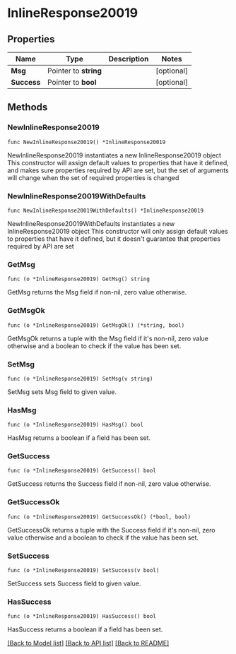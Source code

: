 # InlineResponse20019

## Properties

Name | Type | Description | Notes
------------ | ------------- | ------------- | -------------
**Msg** | Pointer to **string** |  | [optional] 
**Success** | Pointer to **bool** |  | [optional] 

## Methods

### NewInlineResponse20019

`func NewInlineResponse20019() *InlineResponse20019`

NewInlineResponse20019 instantiates a new InlineResponse20019 object
This constructor will assign default values to properties that have it defined,
and makes sure properties required by API are set, but the set of arguments
will change when the set of required properties is changed

### NewInlineResponse20019WithDefaults

`func NewInlineResponse20019WithDefaults() *InlineResponse20019`

NewInlineResponse20019WithDefaults instantiates a new InlineResponse20019 object
This constructor will only assign default values to properties that have it defined,
but it doesn't guarantee that properties required by API are set

### GetMsg

`func (o *InlineResponse20019) GetMsg() string`

GetMsg returns the Msg field if non-nil, zero value otherwise.

### GetMsgOk

`func (o *InlineResponse20019) GetMsgOk() (*string, bool)`

GetMsgOk returns a tuple with the Msg field if it's non-nil, zero value otherwise
and a boolean to check if the value has been set.

### SetMsg

`func (o *InlineResponse20019) SetMsg(v string)`

SetMsg sets Msg field to given value.

### HasMsg

`func (o *InlineResponse20019) HasMsg() bool`

HasMsg returns a boolean if a field has been set.

### GetSuccess

`func (o *InlineResponse20019) GetSuccess() bool`

GetSuccess returns the Success field if non-nil, zero value otherwise.

### GetSuccessOk

`func (o *InlineResponse20019) GetSuccessOk() (*bool, bool)`

GetSuccessOk returns a tuple with the Success field if it's non-nil, zero value otherwise
and a boolean to check if the value has been set.

### SetSuccess

`func (o *InlineResponse20019) SetSuccess(v bool)`

SetSuccess sets Success field to given value.

### HasSuccess

`func (o *InlineResponse20019) HasSuccess() bool`

HasSuccess returns a boolean if a field has been set.


[[Back to Model list]](../README.md#documentation-for-models) [[Back to API list]](../README.md#documentation-for-api-endpoints) [[Back to README]](../README.md)


